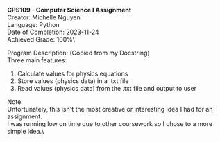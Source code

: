 **CPS109 - Computer Science I Assignment**\
Creator: Michelle Nguyen\
Language: Python\
Date of Completion: 2023-11-24\
Achieved Grade: 100%\

Program Description: (Copied from my Docstring)\
  Three main features:
  1. Calculate values for physics equations
  2. Store values (physics data) in a .txt file
  3. Read values (physics data) from the .txt file and output to user

Note:\
Unfortunately, this isn't the most creative or interesting idea I had for an assignment.\
I was running low on time due to other coursework so I chose to a more simple idea.\
